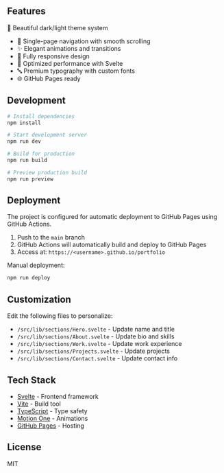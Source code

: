 ## Features

🎨 Beautiful dark/light theme system

- 🚀 Single-page navigation with smooth scrolling
- ✨ Elegant animations and transitions
- 📱 Fully responsive design
- 🎯 Optimized performance with Svelte
- 🔤 Premium typography with custom fonts
- 🌐 GitHub Pages ready

## Development

```bash
# Install dependencies
npm install

# Start development server
npm run dev

# Build for production
npm run build

# Preview production build
npm run preview
```

## Deployment

The project is configured for automatic deployment to GitHub Pages using GitHub Actions.

1. Push to the `main` branch
2. GitHub Actions will automatically build and deploy to GitHub Pages
3. Access at: `https://<username>.github.io/portfolio`

Manual deployment:

```bash
npm run deploy
```

## Customization

Edit the following files to personalize:

- `/src/lib/sections/Hero.svelte` - Update name and title
- `/src/lib/sections/About.svelte` - Update bio and skills
- `/src/lib/sections/Work.svelte` - Update work experience
- `/src/lib/sections/Projects.svelte` - Update projects
- `/src/lib/sections/Contact.svelte` - Update contact info

## Tech Stack

- [Svelte](https://svelte.dev/) - Frontend framework
- [Vite](https://vitejs.dev/) - Build tool
- [TypeScript](https://www.typescriptlang.org/) - Type safety
- [Motion One](https://motion.dev/) - Animations
- [GitHub Pages](https://pages.github.com/) - Hosting

## License

MIT

